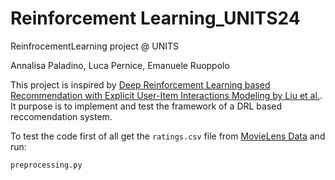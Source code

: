 # Reinforcement Learning_UNITS24
ReinfrocementLearning project @ UNITS

Annalisa Paladino, Luca Pernice, Emanuele Ruoppolo

This project is inspired by [Deep Reinforcement Learning based Recommendation with Explicit User-Item Interactions Modeling by Liu et al.](https://arxiv.org/abs/1810.12027). It purpose is to implement and test the framework of a DRL based reccomendation system.

To test the code first of all get the ```ratings.csv``` file from [MovieLens Data](https://www.kaggle.com/datasets/rounakbanik/the-movies-dataset) and run:

``
preprocessing.py
``
